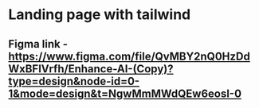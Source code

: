 # Landing page with tailwind
## Figma link - https://www.figma.com/file/QvMBY2nQ0HzDdWxBFIVrfh/Enhance-AI-(Copy)?type=design&node-id=0-1&mode=design&t=NgwMmMWdQEw6eosI-0
